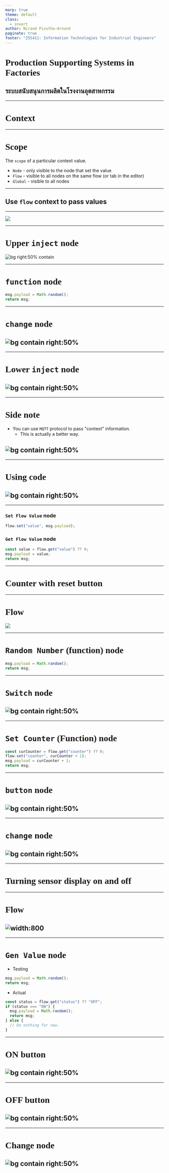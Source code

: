 ```yaml
---
marp: true
theme: default
class:
  - invert
author: Nirand Pisutha-Arnond
paginate: true
footer: "255411: Information Technologies for Industrial Engineers"
---
```


<style>
@import url('https://fonts.googleapis.com/css2?family=Prompt:ital,wght@0,100;0,300;0,400;0,700;1,100;1,300;1,400;1,700&display=swap');

    :root {
    font-family: Prompt;
    --hl-color: #D57E7E;
}
h1 {
  font-family: Prompt
}
</style>

# Production Supporting Systems in Factories

## ระบบสนับสนุนการผลิตในโรงงานอุตสาหกรรม

---

# Context

---

# Scope

The `scope` of a particular context value.

- `Node` - only visible to the node that set the value
- `Flow` - visible to all nodes on the same flow (or tab in the editor)
- `Global` - visible to all nodes

---

## Use `flow` context to pass values

---

![](./img/c1_flow.png)

---

# Upper `inject` node

![bg right:50% contain](./img/c1_inject.png)

---

# `function` node

```js
msg.payload = Math.random();
return msg;
```

---

# `change` node

## ![bg contain right:50%](./img/c1_change.png)

---

# Lower `inject` node

## ![bg contain right:50%](./img/c1_inject2.png)

---

# Side note

- You can use `MQTT` protocol to pass "context" information.
  - This is actually a better way.

## ![bg contain right:50%](./img/c2_flow.png)

---

# Using code

## ![bg contain right:50%](./img/c2_code.png)

---

### `Set Flow Value` node

```js
flow.set("value", msg.payload);
```

### `Get Flow Value` node

```js
const value = flow.get("value") ?? 0;
msg.payload = value;
return msg;
```

---

# Counter with reset button

---

# Flow

![](./img/c3_flow.png)

---

# `Random Number` (function) node

```js
msg.payload = Math.random();
return msg;
```

---

# `Switch` node

## ![bg contain right:50%](./img/c3_switch.png)

---

# `Set Counter` (Function) node

```js
const curCounter = flow.get("counter") ?? 0;
flow.set("counter", curCounter + 1);
msg.payload = curCounter + 1;
return msg;
```

---

# `button` node

## ![bg contain right:50%](./img/c3_btn.png)

---

# `change` node

## ![bg contain right:50%](./img/c3_change_reset.png)

---

# Turning sensor display on and off

---

# Flow

## ![width:800](./img/c4_flow.png)

---

# `Gen Value` node

- Testing

```js
msg.payload = Math.random();
return msg;
```

- Actual

```js
const status = flow.get("status") ?? "OFF";
if (status === "ON") {
  msg.payload = Math.random();
  return msg;
} else {
  // Do nothing for now.
}
```

---

# ON button

## ![bg contain right:50%](./img/c4_btn_on.png)

---

# OFF button

## ![bg contain right:50%](./img/c4_btn_off.png)

---

# Change node

## ![bg contain right:50%](./img/c4_change.png)
